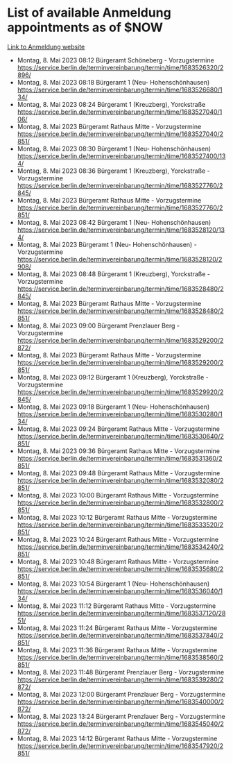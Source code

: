 # List of available Anmeldung appointments as of $NOW
[Link to Anmeldung website](https://service.berlin.de/terminvereinbarung/termin/tag.php?termin=1&anliegen[]=120686&dienstleisterlist=122210,122217,327316,122219,327312,122227,327314,122231,327346,122243,327348,122254,122252,329742,122260,329745,122262,329748,122271,327278,122273,327274,122277,327276,330436,122280,327294,122282,327290,122284,327292,122291,327270,122285,327266,122286,327264,122296,327268,150230,329760,122297,327286,122294,327284,122312,329763,122314,329775,122304,327330,122311,327334,122309,327332,317869,122281,327352,122279,329772,122283,122276,327324,122274,327326,122267,329766,122246,327318,122251,327320,122257,327322,122208,327298,122226,327300&herkunft=http%3A%2F%2Fservice.berlin.de%2Fdienstleistung%2F120686%2F)
- Montag, 8. Mai 2023 08:12 Bürgeramt Schöneberg - Vorzugstermine https://service.berlin.de/terminvereinbarung/termin/time/1683526320/2896/
- Montag, 8. Mai 2023 08:18 Bürgeramt 1 (Neu- Hohenschönhausen) https://service.berlin.de/terminvereinbarung/termin/time/1683526680/134/
- Montag, 8. Mai 2023 08:24 Bürgeramt 1 (Kreuzberg), Yorckstraße https://service.berlin.de/terminvereinbarung/termin/time/1683527040/106/
- Montag, 8. Mai 2023  Bürgeramt Rathaus Mitte - Vorzugstermine https://service.berlin.de/terminvereinbarung/termin/time/1683527040/2851/
- Montag, 8. Mai 2023 08:30 Bürgeramt 1 (Neu- Hohenschönhausen) https://service.berlin.de/terminvereinbarung/termin/time/1683527400/134/
- Montag, 8. Mai 2023 08:36 Bürgeramt 1 (Kreuzberg), Yorckstraße - Vorzugstermine https://service.berlin.de/terminvereinbarung/termin/time/1683527760/2845/
- Montag, 8. Mai 2023  Bürgeramt Rathaus Mitte - Vorzugstermine https://service.berlin.de/terminvereinbarung/termin/time/1683527760/2851/
- Montag, 8. Mai 2023 08:42 Bürgeramt 1 (Neu- Hohenschönhausen) https://service.berlin.de/terminvereinbarung/termin/time/1683528120/134/
- Montag, 8. Mai 2023  Bürgeramt 1 (Neu- Hohenschönhausen) - Vorzugstermine https://service.berlin.de/terminvereinbarung/termin/time/1683528120/2908/
- Montag, 8. Mai 2023 08:48 Bürgeramt 1 (Kreuzberg), Yorckstraße - Vorzugstermine https://service.berlin.de/terminvereinbarung/termin/time/1683528480/2845/
- Montag, 8. Mai 2023  Bürgeramt Rathaus Mitte - Vorzugstermine https://service.berlin.de/terminvereinbarung/termin/time/1683528480/2851/
- Montag, 8. Mai 2023 09:00 Bürgeramt Prenzlauer Berg - Vorzugstermine https://service.berlin.de/terminvereinbarung/termin/time/1683529200/2872/
- Montag, 8. Mai 2023  Bürgeramt Rathaus Mitte - Vorzugstermine https://service.berlin.de/terminvereinbarung/termin/time/1683529200/2851/
- Montag, 8. Mai 2023 09:12 Bürgeramt 1 (Kreuzberg), Yorckstraße - Vorzugstermine https://service.berlin.de/terminvereinbarung/termin/time/1683529920/2845/
- Montag, 8. Mai 2023 09:18 Bürgeramt 1 (Neu- Hohenschönhausen) https://service.berlin.de/terminvereinbarung/termin/time/1683530280/134/
- Montag, 8. Mai 2023 09:24 Bürgeramt Rathaus Mitte - Vorzugstermine https://service.berlin.de/terminvereinbarung/termin/time/1683530640/2851/
- Montag, 8. Mai 2023 09:36 Bürgeramt Rathaus Mitte - Vorzugstermine https://service.berlin.de/terminvereinbarung/termin/time/1683531360/2851/
- Montag, 8. Mai 2023 09:48 Bürgeramt Rathaus Mitte - Vorzugstermine https://service.berlin.de/terminvereinbarung/termin/time/1683532080/2851/
- Montag, 8. Mai 2023 10:00 Bürgeramt Rathaus Mitte - Vorzugstermine https://service.berlin.de/terminvereinbarung/termin/time/1683532800/2851/
- Montag, 8. Mai 2023 10:12 Bürgeramt Rathaus Mitte - Vorzugstermine https://service.berlin.de/terminvereinbarung/termin/time/1683533520/2851/
- Montag, 8. Mai 2023 10:24 Bürgeramt Rathaus Mitte - Vorzugstermine https://service.berlin.de/terminvereinbarung/termin/time/1683534240/2851/
- Montag, 8. Mai 2023 10:48 Bürgeramt Rathaus Mitte - Vorzugstermine https://service.berlin.de/terminvereinbarung/termin/time/1683535680/2851/
- Montag, 8. Mai 2023 10:54 Bürgeramt 1 (Neu- Hohenschönhausen) https://service.berlin.de/terminvereinbarung/termin/time/1683536040/134/
- Montag, 8. Mai 2023 11:12 Bürgeramt Rathaus Mitte - Vorzugstermine https://service.berlin.de/terminvereinbarung/termin/time/1683537120/2851/
- Montag, 8. Mai 2023 11:24 Bürgeramt Rathaus Mitte - Vorzugstermine https://service.berlin.de/terminvereinbarung/termin/time/1683537840/2851/
- Montag, 8. Mai 2023 11:36 Bürgeramt Rathaus Mitte - Vorzugstermine https://service.berlin.de/terminvereinbarung/termin/time/1683538560/2851/
- Montag, 8. Mai 2023 11:48 Bürgeramt Prenzlauer Berg - Vorzugstermine https://service.berlin.de/terminvereinbarung/termin/time/1683539280/2872/
- Montag, 8. Mai 2023 12:00 Bürgeramt Prenzlauer Berg - Vorzugstermine https://service.berlin.de/terminvereinbarung/termin/time/1683540000/2872/
- Montag, 8. Mai 2023 13:24 Bürgeramt Prenzlauer Berg - Vorzugstermine https://service.berlin.de/terminvereinbarung/termin/time/1683545040/2872/
- Montag, 8. Mai 2023 14:12 Bürgeramt Rathaus Mitte - Vorzugstermine https://service.berlin.de/terminvereinbarung/termin/time/1683547920/2851/
